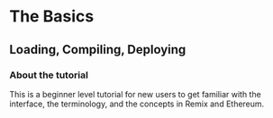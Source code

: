 # The Basics

## Loading, Compiling, Deploying

### About the tutorial
This is a beginner level tutorial for new users to get familiar with the interface, the terminology, and the concepts in Remix and Ethereum. 
